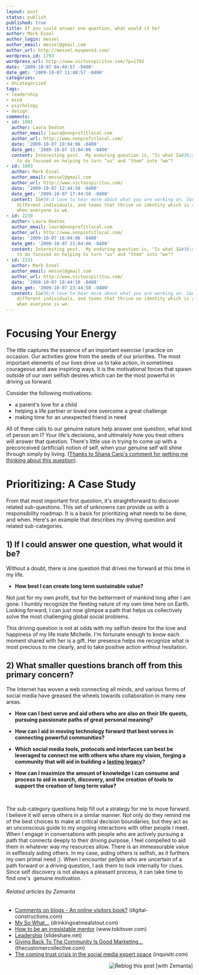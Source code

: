 ```yaml
---
layout: post
status: publish
published: true
title: If you could answer one question, what would it be?
author: Mark Essel
author_login: messel
author_email: messel@gmail.com
author_url: http://messel.myopenid.com/
wordpress_id: 1793
wordpress_url: http://www.victusspiritus.com/?p=1793
date: '2009-10-07 04:40:57 -0400'
date_gmt: '2009-10-07 11:40:57 -0400'
categories:
- Uncategorized
tags:
- leadership
- mind
- psychology
- design
comments:
- id: 1091
  author: Laura Deaton
  author_email: laura@nonprofitlocal.com
  author_url: http://www.nonprofitlocal.com/
  date: '2009-10-07 10:04:06 -0400'
  date_gmt: '2009-10-07 15:04:06 -0400'
  content: Interesting post.  My enduring question is, "Is what I&#39;m doing or planning
    to do focused on helping to turn "us" and "them" into "we"?
- id: 1093
  author: Mark Essel
  author_email: messel@gmail.com
  author_url: http://www.victusspiritus.com/
  date: '2009-10-07 12:44:50 -0400'
  date_gmt: '2009-10-07 17:44:50 -0400'
  content: I&#39;d love to hear more about what you are working on. I&#39;ve met many
    different individuals, and teams that thrive on identity which is a challenge
    when everyone is we.
- id: 2230
  author: Laura Deaton
  author_email: laura@nonprofitlocal.com
  author_url: http://www.nonprofitlocal.com/
  date: '2009-10-07 16:04:06 -0400'
  date_gmt: '2009-10-07 21:04:06 -0400'
  content: Interesting post.  My enduring question is, "Is what I&#39;m doing or planning
    to do focused on helping to turn "us" and "them" into "we"?
- id: 2231
  author: Mark Essel
  author_email: messel@gmail.com
  author_url: http://www.victusspiritus.com/
  date: '2009-10-07 18:44:50 -0400'
  date_gmt: '2009-10-07 23:44:50 -0400'
  content: I&#39;d love to hear more about what you are working on. I&#39;ve met many
    different individuals, and teams that thrive on identity which is a challenge
    when everyone is we.
---
```

<h1>Focusing Your Energy</h1>
<p>The title captures the essence of an important exercise I practice on occasion. Our activities grow from the seeds of our priorities. The most important elements of our lives drive us to take action, in sometimes courageous and awe inspiring ways. It is the motivational forces that spawn outside of our own selfish desires which can be the most powerful in driving us forward.</p>
<p>Consider the following motivations:</p>
<ul>
<li>a parent's love for a child</li>
<li>helping a life partner or loved one overcome a great challenge</li>
<li>making time for an unexpected friend in need</li>
</ul>
<p>All of these calls to our genuine nature help answer one question, what kind of person am I? Your life's decisions, and ultimately how you treat others will answer that question. There's little use in trying to come up with a preconceived (artificial) notion of self, when your genuine self will shine through simply by living. (<a href="http://www.shanacarp.com/essays/guilty-about-not-adding-a-post-back-to-school#comment-19270458">Thanks to Shana Carp's comment for getting me thinking about this question</a>).</p>
<h1>Prioritizing: A Case Study</h1>
<p>From that most important first question, it's straightforward to discover related sub-questions. This set of unknowns can provide us with a responsibility roadmap. It is a basis for prioritizing what needs to be done, and when. Here's an example that describes my driving question and related sub-categories.</p>
<h2>1) If I could answer one question, what would it be?</h2>
<p>Without a doubt, there is one question that drives me forward at this time in my life.</p>
<ul>
<li><strong>H</strong><strong>ow best I can create long term sustainable value?</strong></li>
</ul>
<p><strong> </strong> Not just for my own profit, but for the betterment of mankind long after I am gone. I humbly recognize the fleeting nature of my own time here on Earth. Looking forward, I can just now glimpse a path that helps us collectively solve the most challenging global social problems.</p>
<p>This driving question is not at odds with my selfish desire for the love and happiness of my life mate Michelle. I'm fortunate enough to know each moment shared with her is a gift. Her presence helps me recognize what is most precious to me clearly, and to take positive action without hesitation.</p>
<h2>2) What smaller questions branch off from this primary concern?</h2>
<p>The Internet has woven a web connecting all minds, and various forms of social media have greased the wheels towards collaboration in many new areas.</p>
<ul>
<li><strong>How can I best serve and aid others who are also on their life quests, pursuing passionate paths of great personal meaning?</strong></li>
</ul>
<ul>
<li><strong>How can I aid in moving technology forward that best serves in connecting powerful communities?</strong></li>
</ul>
<ul>
<li><strong>Which social media tools, protocols and interfaces can best be leveraged to connect me with others who share my vision, forging a community that will aid in building a</strong> <a href="http://victusfate.github.io/victusspiritus/uncategorized/2009/09/07/creating-a-legacy/"><strong>lasting legacy</strong></a><strong>?</strong></li>
</ul>
<ul>
<li><strong>How can I maximize the amount of knowledge I can consume and process to aid in search, discovery, and the creation of tools to support the creation of long term value?</strong></li>
</ul>
<p><strong><br />
</strong></p>
<ul></ul>
<p>The sub-category questions help fill out a strategy for me to move forward. I believe it will serve others in a similar manner. Not only do they remind me of the best choices to make at critical decision boundaries, but they act as an unconscious guide to my ongoing interactions with other people I meet. When I engage in conversations with people who are actively pursuing a path that connects deeply to their driving purpose, I feel compelled to aid them in whatever way my resources allow. There is an immeasurable value in selflessly aiding others. In my case, aiding others is selfish, as it furthers my own primal need ;). When I encounter pe0ple who are uncertain of a path forward or a driving question, I ask them to look internally for clues. Since self discovery is not always a pleasant process, it can take time to find one's  genuine motivation.</p>
<h6 class="zemanta-related-title" style="font-size: 1em;">Related articles by Zemanta</h6>
<ul class="zemanta-article-ul">
<li class="zemanta-article-ul-li"><a href="http://www.digital-constructions.com/blog/2009/10/comments-on-blogs-online-visitors-book.html">Comments on blogs - An online visitors book?</a> (digital-constructions.com)</li>
<li class="zemanta-article-ul-li"><a href="http://drinkingoatmealstout.com/2009/10/06/my-so-what/">My So What...</a> (drinkingoatmealstout.com)</li>
<li class="zemanta-article-ul-li"><a href="http://www.tokitover.com/how-to-be-an-irresistable-sponsor">How to be an irresistable mentor</a> (www.tokitover.com)</li>
<li class="zemanta-article-ul-li"><a href="http://www.slideshare.net/pjain74/leadership-2094788">Leadership</a> (slideshare.net)</li>
<li class="zemanta-article-ul-li"><a href="http://thecustomercollective.com/TCC/41643">Giving Back To The Community Is Good Marketing...</a> (thecustomercollective.com)</li>
<li class="zemanta-article-ul-li"><a href="http://www.inquisitr.com/35186/the-coming-trust-crisis-in-the-social-media-expert-space/">The coming trust crisis in the social media expert space</a> (inquisitr.com)</li>
</ul>
<div class="zemanta-pixie" style="margin-top: 10px; height: 15px;"><a class="zemanta-pixie-a" title="Reblog this post [with Zemanta]" href="http://reblog.zemanta.com/zemified/6de8f799-987f-427e-8be3-dc765111488f/"><img class="zemanta-pixie-img" style="border: none; float: right;" src="http://img.zemanta.com/reblog_e.png?x-id=6de8f799-987f-427e-8be3-dc765111488f" alt="Reblog this post [with Zemanta]" /></a><span class="zem-script more-related pretty-attribution"><script src="http://static.zemanta.com/readside/loader.js" type="text/javascript"></script></span></div>
